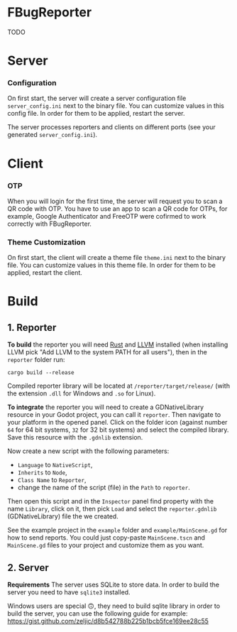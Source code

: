 # FBugReporter

TODO

# Server

### Configuration
On first start, the server will create a server configuration file `server_config.ini` next to the binary file.
You can customize values in this config file. In order for them to be applied, restart the server.

The server processes reporters and clients on different ports (see your generated `server_config.ini`).

# Client

### OTP
When you will login for the first time, the server will request you to scan a QR code with OTP. You have to use an app to scan a QR code for OTPs, for example, Google Authenticator and FreeOTP were cofirmed to work correctly with FBugReporter.

### Theme Customization
On first start, the client will create a theme file `theme.ini` next to the binary file. You can customize values in this theme file. In order for them to be applied, restart the client.

# Build

## 1. Reporter
<b>To build</b> the reporter you will need [Rust](https://www.rust-lang.org/tools/install) and [LLVM](https://github.com/llvm/llvm-project/releases/) installed (when installing LLVM pick "Add LLVM to the system PATH for all users"), then in the `reporter` folder run:

```
cargo build --release
```

Compiled reporter library will be located at `/reporter/target/release/` (with the extension `.dll` for Windows and `.so` for Linux).

<b>To integrate</b> the reporter you will need to create a GDNativeLibrary resource in your Godot project, you can call it `reporter`. Then navigate to your platform in the opened panel. Click on the folder icon (against number `64` for 64 bit systems, `32` for 32 bit systems) and select the compiled library. Save this resource with the `.gdnlib` extension.

Now create a new script with the following parameters:

- `Language` to `NativeScript`,
- `Inherits` to `Node`,
- `Class Name` to `Reporter`,
- change the name of the script (file) in the `Path` to `reporter`.

Then open this script and in the `Inspector` panel find property with the name `Library`, click on it, then pick `Load` and select the `reporter.gdnlib` (GDNativeLibrary) file the we created.

See the example project in the `example` folder and `example/MainScene.gd` for how to send reports. You could just copy-paste `MainScene.tscn` and `MainScene.gd` files to your project and customize them as you want.

## 2. Server
<b>Requirements</b>
The server uses SQLite to store data. In order to build the server you need to have `sqlite3` installed.

Windows users are special 🙃, they need to build sqlite library in order to build the server, you can use the following guide for example: https://gist.github.com/zeljic/d8b542788b225b1bcb5fce169ee28c55
